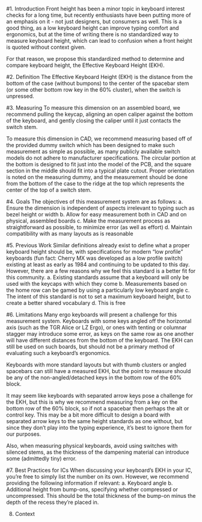 #1. Introduction
Front height has been a minor topic in keyboard interest checks for a long time, but recently enthusiasts have been putting more of an emphasis on it - not just designers, but consumers as well. This is a good thing, as a low keyboard height can improve typing comfort and ergonomics, but at the time of writing there is no standardized way to measure keyboard height, which can lead to confusion when a front height is quoted without context given.

For that reason, we propose this standardized method to determine and compare keyboard height, the Effective Keyboard Height (EKH).

#2. Definition
The Effective Keyboard Height (EKH) is the distance from the bottom of the case (without bumpons) to the center of the spacebar stem (or some other bottom row key in the 60% cluster), when the switch is unpressed.

#3. Measuring
To measure this dimension on an assembled board, we recommend pulling the keycap, aligning an open caliper against the bottom of the keyboard, and gently closing the caliper until it just contacts the switch stem.

To measure this dimension in CAD, we recommend measuring based off of the provided dummy switch which has been designed to make such measurement as simple as possible, as many publicly available switch models do not adhere to manufacturer specifications. The circular portion at the bottom is designed to fit just into the model of the PCB, and the square section in the middle should fit into a typical plate cutout. Proper orientation is noted on the measuring dummy, and the measurement should be done from the bottom of the case to the ridge at the top which represents the center of the top of a switch stem.

#4. Goals
The objectives of this measurement system are as follows:
a. Ensure the dimension is independent of aspects irrelevant to typing such as bezel height or width
b. Allow for easy measurement both in CAD and on physical, assembled boards
c. Make the measurement process as straightforward as possible, to minimize error (as well as effort)
d. Maintain compatibility with as many layouts as is reasonable

#5. Previous Work
Similar definitions already exist to define what a proper keyboard height should be, with specifications for modern “low profile” keyboards (fun fact: Cherry MX was developed as a low profile switch) existing at least as early as 1984 and continuing to be updated to this day. However, there are a few reasons why we feel this standard is a better fit for this community.
a. Existing standards assume that a keyboard will only be used with the keycaps with which they come
b. Measurements based on the home row can be gamed by using a particularly low keyboard angle
c. The intent of this standard is not to set a maximum keyboard height, but to create a better shared vocabulary
d. This is free

#6. Limitations
Many ergo keyboards will present a challenge for this measurement system. Keyboards with some keys angled off the horizontal axis (such as the TGR Alice or LZ Ergo), or ones with tenting or columnar stagger may introduce some error, as keys on the same row as one another will have different distances from the bottom of the keyboard. The EKH can still be used on such boards, but should not be a primary method of evaluating such a keyboard’s ergonomics.

Keyboards with more standard layouts but with thumb clusters or angled spacebars can still have a measured EKH, but the point to measure should be any of the non-angled/detached keys in the bottom row of the 60% block.

It may seem like keyboards with separated arrow keys pose a challenge for the EKH, but this is why we recommend measuring from a key on the bottom row of the 60% block, so if not a spacebar then perhaps the alt or control key. This may be a bit more difficult to design a board with separated arrow keys to the same height standards as one without, but since they don’t play into the typing experience, it’s best to ignore them for our purposes.

Also, when measuring physical keyboards, avoid using switches with silenced stems, as the thickness of the dampening material can introduce some (admittedly tiny) error.

#7. Best Practices for ICs
When discussing your keyboard’s EKH in your IC, you’re free to simply list the number on its own. However, we recommend providing the following information if relevant:
a. Keyboard angle
b. Additional height from bump-ons, specifying whether compressed or uncompressed. This should be the total thickness of the bump-on minus the depth of the recess they’re placed in.

8. Context
